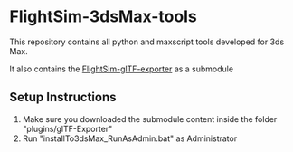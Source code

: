 # FlightSim-3dsMax-tools

This repository contains all python and maxscript tools developed for 3ds Max.

It also contains the [FlightSim-glTF-exporter](https://github.com/AsoboStudio/FlightSim-glTF-exporter) as a submodule

## Setup Instructions

1. Make sure you downloaded the submodule content inside the folder "plugins/glTF-Exporter"
1. Run "installTo3dsMax_RunAsAdmin.bat" as Administrator
